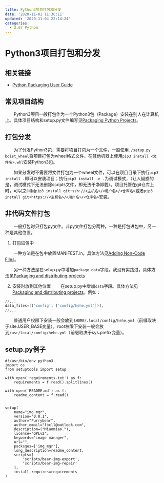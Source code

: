 ```yaml
---
title: Python3项目打包和分发
date: '2020-11-01 11:36:11'
updated: '2020-11-04 22:14:24'
categories:
  - 2.07 Python
---
```

# Python3项目打包和分发

## 相关链接

- [Python Packaging User Guide](https://packaging.python.org/)

## 常见项目结构

　　Python3项目一般打包作为一个Python3包（Package）安装在别人在计算机上。具体项目结构和setup.py文件编写见[Packaging Python Projects](https://packaging.python.org/tutorials/packaging-projects/)。

## 打包分发

　　为了分发Python3包，需要将项目打包为一个文件，一般使用`./setup.py bdist_wheel`将项目打包为wheel格式文件。在其他机器上使用`pip3 install <文件名>.whl`安装Python3包。

　　如果分发时不需要将文件打包为一个wheel文件，可以在项目目录下执行`pip3 install .`即可以安装项目；执行`pip3 install -e .`为调试模式，（让人疑惑的是，调试模式下无法删除scripts文件，即无法干净卸载）。项目托管在git仓库上时，可以之间用`pip3 install git+ssh://<主机名>/<用户名>/<仓库名>`或者`pip3 install git+https://<主机名>/<用户名>/<仓库名>`安装。

## 非代码文件打包

　　一般打包时只打包py文件。非py文件打包分两种，一种是打包进包中，另一种是其他位置。

1. 打包进包中

　　一种方法是在包中放置MANIFEST.in，具体方法见[Adding Non-Code Files](https://python-packaging.readthedocs.io/en/latest/non-code-files.html)。

　　另一种方法是在setup.py中增加`package_data`字段。我没有实践过，具体方法见[Packaging and distributing projects](https://packaging.python.org/guides/distributing-packages-using-setuptools/#package-data)

2. 安装时放到其他位置
　　在setup.py中增加`data`字段。具体方法见[Packaging and distributing projects](https://packaging.python.org/guides/distributing-packages-using-setuptools/#data_files)。例如：

```python
//...
data_files=[('config', ['config/hehe.yml'])],　　
//...
```

　　普通用户权限下安装一般会放到`$HOME/.local/config/hehe.yml`（前缀取决于site.USER_BASE变量），root权限下安装一般会放到`/usr/local/config/hehe.yml`（前缀取决于sys.prefix变量）。

## setup.py例子

```python3
#!/usr/bin/env python3
import os
from setuptools import setup

with open('requirements.txt') as f:
    requirements = f.read().splitlines()

with open('README.md') as f:
    readme_content = f.read()


setup(
    name="img_mgr",
    version="0.0.1",
    author="Furrybear",
    author_email="fbcll@outlook.com",
    description=("Miaomiao."),
    license="GPLv2",
    keywords="image manager",
    url="",
    packages=['img_mgr'],
    long_description=readme_content,
    scripts=[
        'scripts/bear-img-export',
        'scripts/bear-img-repair'
    ],
    install_requires=requirements
)
```
